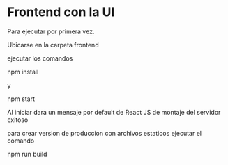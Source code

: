 # Frontend con la UI 

Para ejecutar por primera vez. 

Ubicarse en la carpeta frontend

ejecutar los comandos 

npm install 

y 

npm start

Al iniciar dara un mensaje por default de React JS de montaje del servidor exitoso

para crear version de produccion con archivos estaticos 
ejecutar el comando
 
npm run build